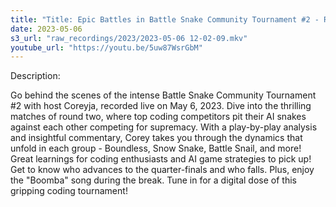 ```yaml
---
title: "Title: Epic Battles in Battle Snake Community Tournament #2 - Round 2 Analysis with Coreyja"
date: 2023-05-06
s3_url: "raw_recordings/2023/2023-05-06 12-02-09.mkv"
youtube_url: "https://youtu.be/5uw87WsrGbM"
---
```


Description:

Go behind the scenes of the intense Battle Snake Community Tournament #2 with host Coreyja, recorded live on May 6, 2023. Dive into the thrilling matches of round two, where top coding competitors pit their AI snakes against each other competing for supremacy. With a play-by-play analysis and insightful commentary, Corey takes you through the dynamics that unfold in each group - Boundless, Snow Snake, Battle Snail, and more! Great learnings for coding enthusiasts and AI game strategies to pick up! Get to know who advances to the quarter-finals and who falls. Plus, enjoy the "Boomba" song during the break. Tune in for a digital dose of this gripping coding tournament!
